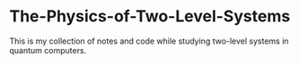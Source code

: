 # The-Physics-of-Two-Level-Systems
This is my collection of notes and code while studying two-level systems in quantum computers.
